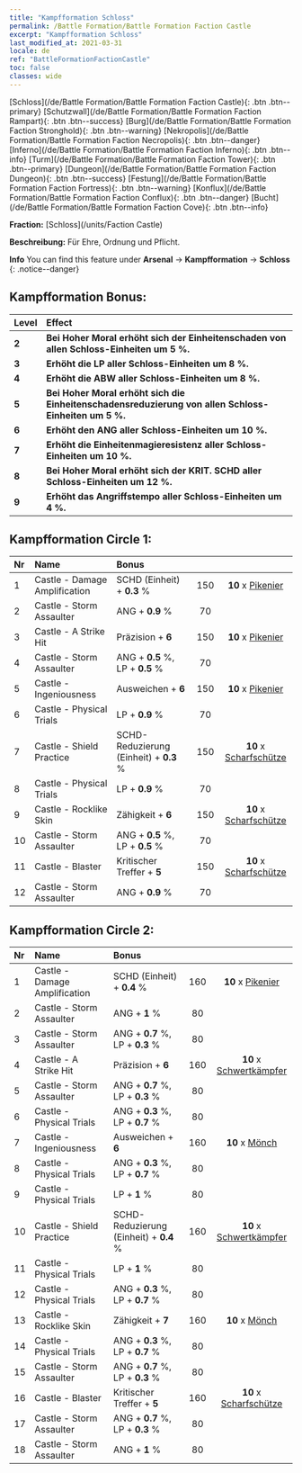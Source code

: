 ```yaml
---
title: "Kampfformation Schloss"
permalink: /Battle Formation/Battle Formation Faction Castle
excerpt: "Kampfformation Schloss"
last_modified_at: 2021-03-31
locale: de
ref: "BattleFormationFactionCastle"
toc: false
classes: wide
---
```

 [Schloss](/de/Battle Formation/Battle Formation Faction Castle){: .btn .btn--primary} [Schutzwall](/de/Battle Formation/Battle Formation Faction Rampart){: .btn .btn--success} [Burg](/de/Battle Formation/Battle Formation Faction Stronghold){: .btn .btn--warning} [Nekropolis](/de/Battle Formation/Battle Formation Faction Necropolis){: .btn .btn--danger} [Inferno](/de/Battle Formation/Battle Formation Faction Inferno){: .btn .btn--info} [Turm](/de/Battle Formation/Battle Formation Faction Tower){: .btn .btn--primary} [Dungeon](/de/Battle Formation/Battle Formation Faction Dungeon){: .btn .btn--success} [Festung](/de/Battle Formation/Battle Formation Faction Fortress){: .btn .btn--warning} [Konflux](/de/Battle Formation/Battle Formation Faction Conflux){: .btn .btn--danger} [Bucht](/de/Battle Formation/Battle Formation Faction Cove){: .btn .btn--info} 

  **Fraction:** [Schloss](/units/Faction Castle)

  **Beschreibung:** Für Ehre, Ordnung und Pflicht.

**Info** You can find this feature under **Arsenal** -> **Kampfformation** -> **Schloss** 
{: .notice--danger}

## Kampfformation Bonus:

  | Level |         Effect        |
  |:------|:---------------------|
  | **2** | **Bei Hoher Moral erhöht sich der Einheitenschaden von allen Schloss-Einheiten um 5 %.** |
  | **3** | **Erhöht die LP aller Schloss-Einheiten um 8 %.** |
  | **4** | **Erhöht die ABW aller Schloss-Einheiten um 8 %.** |
  | **5** | **Bei Hoher Moral erhöht sich die Einheitenschadensreduzierung von allen Schloss-Einheiten um 5 %.** |
  | **6** | **Erhöht den ANG aller Schloss-Einheiten um 10 %.** |
  | **7** | **Erhöht die Einheitenmagieresistenz aller Schloss-Einheiten um 10 %.** |
  | **8** | **Bei Hoher Moral erhöht sich der KRIT. SCHD aller Schloss-Einheiten um 12 %.** |
  | **9** | **Erhöht das Angriffstempo aller Schloss-Einheiten um 4 %.** |

## Kampfformation Circle 1:

  |  Nr  |  Name   |  Bonus  | <i class="fas fa-flask"/>  |  <i class="fab fa-optin-monster"/> |
  |:-----|:--------------------|:---------|:-----------------:|:----------------:|
  | 1 | Castle - Damage Amplification | SCHD (Einheit) + **0.3** % | 150 |  **10** x [Pikenier](/de/units/Pikeman) |
  | 2 | Castle - Storm Assaulter | ANG + **0.9** % | 70 |   |
  | 3 | Castle - A Strike Hit | Präzision + **6**  | 150 |  **10** x [Pikenier](/de/units/Pikeman) |
  | 4 | Castle - Storm Assaulter | ANG + **0.5** %, LP + **0.5** % | 70 |   |
  | 5 | Castle - Ingeniousness | Ausweichen + **6**  | 150 |  **10** x [Pikenier](/de/units/Pikeman) |
  | 6 | Castle - Physical Trials | LP + **0.9** % | 70 |   |
  | 7 | Castle - Shield Practice | SCHD-Reduzierung (Einheit) + **0.3** % | 150 |  **10** x [Scharfschütze](/de/units/Marksman) |
  | 8 | Castle - Physical Trials | LP + **0.9** % | 70 |   |
  | 9 | Castle - Rocklike Skin | Zähigkeit + **6**  | 150 |  **10** x [Scharfschütze](/de/units/Marksman) |
  | 10 | Castle - Storm Assaulter | ANG + **0.5** %, LP + **0.5** % | 70 |   |
  | 11 | Castle - Blaster | Kritischer Treffer + **5**  | 150 |  **10** x [Scharfschütze](/de/units/Marksman) |
  | 12 | Castle - Storm Assaulter | ANG + **0.9** % | 70 |   |
  


## Kampfformation Circle 2:

  |  Nr  |  Name   |  Bonus  | <i class="fas fa-flask"/>  |  <i class="fab fa-optin-monster"/> |
  |:-----|:--------------------|:---------|:-----------------:|:----------------:|
  | 1 | Castle - Damage Amplification | SCHD (Einheit) + **0.4** % | 160 |  **10** x [Pikenier](/de/units/Pikeman) |
  | 2 | Castle - Storm Assaulter | ANG + **1** % | 80 |   |
  | 3 | Castle - Storm Assaulter | ANG + **0.7** %, LP + **0.3** % | 80 |   |
  | 4 | Castle - A Strike Hit | Präzision + **6**  | 160 |  **10** x [Schwertkämpfer](/de/units/Swordsman) |
  | 5 | Castle - Storm Assaulter | ANG + **0.7** %, LP + **0.3** % | 80 |   |
  | 6 | Castle - Physical Trials | ANG + **0.3** %, LP + **0.7** % | 80 |   |
  | 7 | Castle - Ingeniousness | Ausweichen + **6**  | 160 |  **10** x [Mönch](/de/units/Monk) |
  | 8 | Castle - Physical Trials | ANG + **0.3** %, LP + **0.7** % | 80 |   |
  | 9 | Castle - Physical Trials | LP + **1** % | 80 |   |
  | 10 | Castle - Shield Practice | SCHD-Reduzierung (Einheit) + **0.4** % | 160 |  **10** x [Schwertkämpfer](/de/units/Swordsman) |
  | 11 | Castle - Physical Trials | LP + **1** % | 80 |   |
  | 12 | Castle - Physical Trials | ANG + **0.3** %, LP + **0.7** % | 80 |   |
  | 13 | Castle - Rocklike Skin | Zähigkeit + **7**  | 160 |  **10** x [Mönch](/de/units/Monk) |
  | 14 | Castle - Physical Trials | ANG + **0.3** %, LP + **0.7** % | 80 |   |
  | 15 | Castle - Storm Assaulter | ANG + **0.7** %, LP + **0.3** % | 80 |   |
  | 16 | Castle - Blaster | Kritischer Treffer + **5**  | 160 |  **10** x [Scharfschütze](/de/units/Marksman) |
  | 17 | Castle - Storm Assaulter | ANG + **0.7** %, LP + **0.3** % | 80 |   |
  | 18 | Castle - Storm Assaulter | ANG + **1** % | 80 |   |
  

